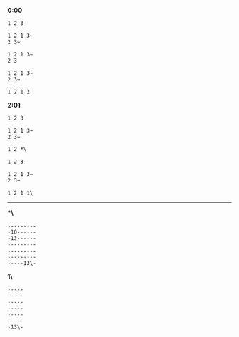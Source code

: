 **0:00**
```
1 2 3

1 2 1 3~
2 3~

1 2 1 3~
2 3

1 2 1 3~
2 3~

1 2 1 2
```

**2:01**
```
1 2 3

1 2 1 3~
2 3~

1 2 *\

1 2 3

1 2 1 3~
2 3~

1 2 1 1\
```

---

**\*\\**
```
---------
-10------
-13------
---------
---------
---------
-----13\-
```

**1\\**
```
-----
-----
-----
-----
-----
-----
-13\-
```